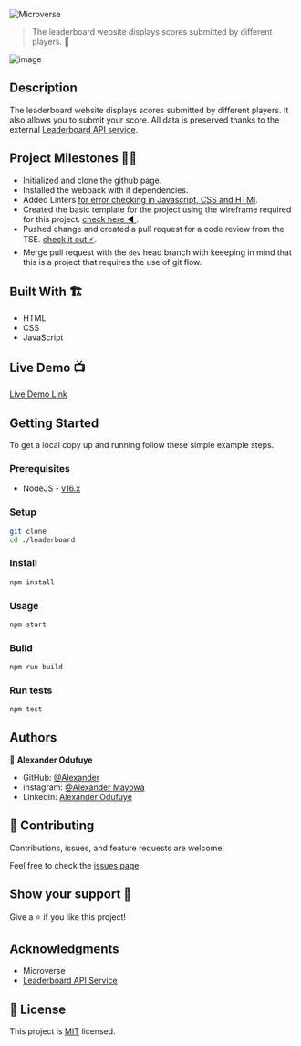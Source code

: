 ![Microverse](https://img.shields.io/badge/Microverse-blueviolet)

> The leaderboard website displays scores submitted by different players. 👋

![image](https://user-images.githubusercontent.com/60612329/128012684-95ba7130-cc45-4bd6-8940-1c8545c120b6.png)

## Description
The leaderboard website displays scores submitted by different players. It also allows you to submit your score. All data is preserved thanks to the external [Leaderboard API service](https://www.notion.so/Leaderboard-API-service-24c0c3c116974ac49488d4eb0267ade3).


## Project Milestones 👨‍💼
- Initialized and clone the github page.
- Installed the webpack with it dependencies.
- Added Linters [for error checking in Javascript, CSS and HTMl](https://github.com/microverseinc/linters-config/tree/master/html-css-js).
- Created the basic template for the project using the wireframe required for this project. [check here ◀️ ](https://github.com/microverseinc/curriculum-javascript/blob/main/leaderboard/images/leaderboard_wireframe.png).
- Pushed change and created a pull request for a code review from the TSE. [check it out ⚡](https://github.com/alexander16108/LeaderBoard/pull/1).
- Merge pull request with the ``dev`` head branch with keeeping in mind that this is a project that requires the use of git flow.

## Built With 🏗️

- HTML
- CSS
- JavaScript

## Live Demo 📺

[Live Demo Link](https://alexander16108.github.io/LeaderBoard/dist)

## Getting Started

To get a local copy up and running follow these simple example steps.

### Prerequisites

- NodeJS - [v16.x](https://nodejs.org/en/)

### Setup

```bash
git clone 
cd ./leaderboard
```

### Install

```bash
npm install
```

### Usage

```bash
npm start
```

### Build

```bash
npm run build
```

### Run tests

```bash
npm test
```

## Authors

👤 **Alexander Odufuye**

- GitHub: [@Alexander](https://github.com/Alexander16108)
- instagram: [@Alexander Mayowa](https://instagram.com/codingrex)
- LinkedIn: [Alexander Odufuye](https://www.linkedin.com/in/alexander/)


## 🤝 Contributing

Contributions, issues, and feature requests are welcome!

Feel free to check the [issues page](/issues/).

## Show your support 🥺

Give a ⭐️ if you like this project!

## Acknowledgments

- Microverse
- [Leaderboard API Service]()

## 📝 License

This project is [MIT](./MIT.md) licensed.
